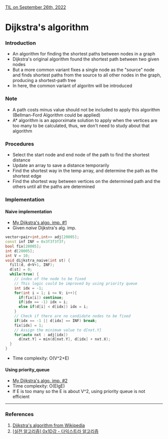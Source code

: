 [TIL on September 26th, 2022](../../TIL/2022/09/09-26-2022.md)
# **Dijkstra's algorithm**
### Introduction
- An algorithm for finding the shortest paths between nodes in a graph
- Dijkstra's original algorithm found the shortest path between two given nodes
- But a more common variant fixes a single node as the "source" node and finds shortest paths from the source to all other nodes in the graph, producing a shortest-path tree
- In here, the common variant of algoritm will be introduced

### Note
- A path costs minus value should not be included to apply this algorithm (Bellman-Ford Algorithm could be applied)
- A* algorithm is an apporximate solution to apply when the vertices are too many to be calculated, thus, we don't need to study about that algorithm

### Procedures
- Select the start node and end node of the path to find the shortest distance
- Update an array to save a distance temporarily
- Find the shortest way in the temp array, and determine the path as the shortest edge
- Find the shortest way between vertices on the determined path and the others until all the paths are determined

### Implementation
#### Naive implementation
- [My Dijkstra's algo. imp. #1](./dijkstra-imp-09-26-2022.cpp)
- Given *naive* Dijkstra's alg. imp.
```cpp
vector<pair<int,int>> adj[20005];
const inf INF = 0x3f3f3f3f;
bool fix[20005];
int d[20005];
int V = 10;
void dijkstra_naive(int st) {
  fill(d, d+V+1, INF);
  d[st] = 0;
  while(true) {
    // index of the node to be fixed
    // This logic could be improved by using priority queue
    int idx = -1;
    for(int i = 1; i <= V; i++){
      if(fix[i]) continue;
      if(idx == -1) idx = i;
      else if(d[i] < d[idx]) idx = i;
    }
    // Check if there are no candidate nodes to be fixed
    if(idx == -1 || d[idx] == INF) break;
    fix[idx] = 1;
    // Assign the minimum value to d[nxt.Y]
    for(auto nxt : adj[idx])
      d[nxt.Y] = min(d[nxt.Y], d[idx] + nxt.X);
  }
}
```
- Time complexity: O(V^2+E)

#### Using priority_queue
- [My Dijkstra's algo. imp. #2](./dijkstra-imp-2-09-26-2022.cpp)
- Time complexity: O(ElgE)
- If E is too many so the E is about V^2, using priority queue is not efficient

___

### References
1. [Dijkstra's algorithm from Wikipedia](https://en.wikipedia.org/wiki/Dijkstra%27s_algorithm)
2. [[실전 알고리즘] 0x1D강 - 다익스트라 알고리즘](https://blog.encrypted.gg/1037)
